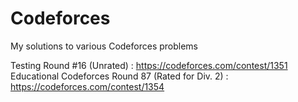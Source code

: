 # Codeforces
My solutions to various Codeforces problems

Testing Round #16 (Unrated) : https://codeforces.com/contest/1351
Educational Codeforces Round 87 (Rated for Div. 2) : https://codeforces.com/contest/1354
